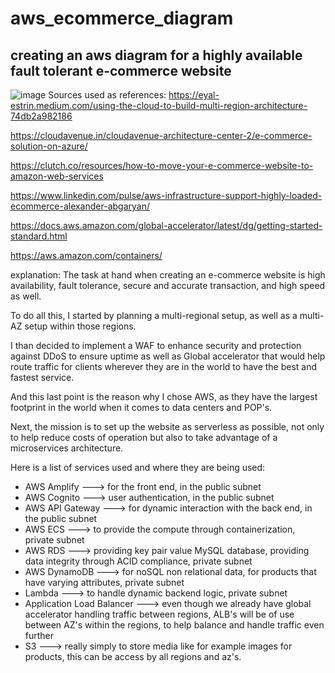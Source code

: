 # aws_ecommerce_diagram
creating an aws diagram for a highly available fault tolerant e-commerce website
-
![image](https://github.com/salomoncloud/aws_ecommerce_diagram/assets/158000174/b0010e10-6321-41b0-aec8-dc283b92e3e2)
Sources used as references:
https://eyal-estrin.medium.com/using-the-cloud-to-build-multi-region-architecture-74db2a982186

https://cloudavenue.in/cloudavenue-architecture-center-2/e-commerce-solution-on-azure/

https://clutch.co/resources/how-to-move-your-e-commerce-website-to-amazon-web-services

https://www.linkedin.com/pulse/aws-infrastructure-support-highly-loaded-ecommerce-alexander-abgaryan/

https://docs.aws.amazon.com/global-accelerator/latest/dg/getting-started-standard.html

https://aws.amazon.com/containers/


explanation:
The task at hand when creating an e-commerce website is high availability, fault tolerance, secure and accurate transaction, and high speed as well. 

To do all this, I started by planning a multi-regional setup, as well as a multi-AZ setup within those regions. 

I than decided to implement a WAF to enhance security and protection against DDoS to ensure uptime as well as Global accelerator that would help route traffic for clients wherever they are in the world to have the best and fastest service. 

And this last point is the reason why I chose AWS, as they have the largest footprint in the world when it comes to data centers and POP's. 

Next, the mission is to set up the website as serverless as possible, not only to help reduce costs of operation but also to take advantage of a microservices architecture. 

Here is a list of services used and where they are being used:
- AWS Amplify ---> for the front end, in the public subnet
- AWS Cognito ---> user authentication, in the public subnet
- AWS API Gateway ---> for dynamic interaction with the back end, in the public subnet
- AWS ECS ---> to provide the compute through containerization, private subnet
- AWS RDS ---> providing key pair value MySQL database, providing data integrity through ACID compliance, private subnet
- AWS DynamoDB ---> for noSQL non relational data, for products that have varying attributes, private subnet
- Lambda ---> to handle dynamic backend logic, private subnet
- Application Load Balancer ---> even though we already have global accelerator handling traffic between regions, ALB's will be of use between AZ's within the regions, to help balance and handle traffic even further
- S3 ---> really simply to store media like for example images for products, this can be access by all regions and az's.
